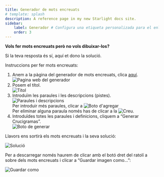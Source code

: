 ```yaml
---
title: Generador de mots encreuats
# template: splash
description: A reference page in my new Starlight docs site.
sidebar:
    label: Generador # Configura una etiqueta personalizada para el enlace
    order: 3
---
```


<p><strong>Vols fer mots encreuats però no vols dibuixar-los?</strong></p>
<p>Si la teva resposta és sí, aquí et dono la solució.</p>

<p>Instruccions per fer mots encreuats:</p>

<ol id="generador">
    <li>
        Anem a la pàgina del generador de mots encreuats, clica <a href="//www.genempire.com/generador-de-crucigramas">aquí</a>.<br>
        <img class="web" src="/img/mots_encreuats/gen1.png" alt="Pagina web del generador" title="Pagina web del generador"/>
    </li>
    <li>
        Posem el títol.<br>
        <img src="/img/mots_encreuats/gen2.png" alt="Títol"/>
    </li>
    <li>
        Introduïm les paraules i les descripcions (pistes). <br>
        <img src="/img/mots_encreuats/gen3.png" alt="Paraules i descripcions" title="Paraules i descripcions"/><br>
        Per introduir més paraules, clicar a <img src="/img/mots_encreuats/gen4.jpg" alt="Boto d'agregar" title="Boto d'agregar"/><br>
        Per eliminar alguna paraula només has de clicar a la <img src="/img/mots_encreuats/gen5.png" alt="Creu"/>.<br>
    </li>
    <li>
        Introduïdes totes les paraules i definicions, cliquem a “Generar Crucigramas”.<br>
        <img src="/img/mots_encreuats/gen6.png" alt="Boto de generar" title="Boto de generar"/>
    </li>
</ol>

<p>Llavors ens sortirà els mots encreuats i la seva solució:</p>
<img class="web" src="/img/mots_encreuats/gen7.jpg" alt="Solució" title="Solució"/>

<p>Per a descarregar només haurem de clicar amb el botó dret del ratolí a sobre dels mots encreuats i clicar a “Guardar imagen como...”:</p>
<img class="web" src="/img/mots_encreuats/gen8.png" alt="Guardar como" title="Guardar como"/>
